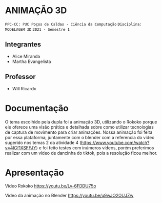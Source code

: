 # ANIMAÇÃO 3D

`PPC-CC: PUC Poços de Caldas - Ciência da Computação`
`Disciplina: MODELAGEM 3D`
`2021 - Semestre 1`

## Integrantes

- Alice Miranda
- Martha Evangelista

## Professor

- Will Ricardo

# Documentação

O tema escolhido pela dupla foi a animação 3D, utilizando o Rokoko porque ele oferece uma visão prática e detalhada sobre como utilizar tecnologias de captura de movimento para criar animações. Nossa animação foi feita por essa plataforma, juntamente com o blender com a referencia do vídeo sugerido nos temas 2 da atividade 4 (https://www.youtube.com/watch?v=4lGf1XSFFJY) e foi feito testes com inúmeros vídeos, porém preferimos realizar com um vídeo de dancinha do tiktok, pois a resolução ficou melhor.

# Apresentação

Video Rokoko
https://youtu.be/Lv-6FDDU75o

Video da animação no Blender
https://youtu.be/u9wJO2OUJZw






